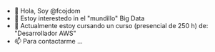 - 👋 Hola, Soy @fcojdom
- 👀 Estoy interestedo in el "mundillo" Big Data
- 🌱 Actualmente estoy cursando un curso (presencial de 250 h) de: "Desarrollador AWS"
- 📫 Para contactarme ...

<!---
fcojdom/fcojdom is a ✨ special ✨ repository because its `README.md` (this file) appears on your GitHub profile.
You can click the Preview link to take a look at your changes.
--->
